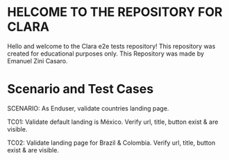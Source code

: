 # HELCOME TO THE REPOSITORY FOR CLARA

Hello and welcome to the Clara e2e tests repository!
This repository was created for educational purposes only.
This Repository was made by Emanuel Zini Casaro.

# Scenario and Test Cases

SCENARIO: As Enduser, validate countries landing page.

TC01: Validate default landing is México. Verify url, title, button exist & are visible.

TC02: Validate landing page for Brazil & Colombia. Verify url, title, button exist & are visible.
